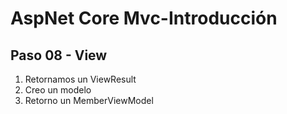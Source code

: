# AspNet Core Mvc-Introducción

## Paso 08 - View

1. Retornamos un ViewResult
2. Creo un modelo
3. Retorno un MemberViewModel

